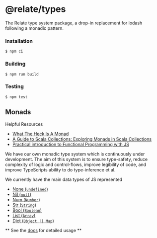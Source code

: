 # @relate/types

The Relate type system package, a drop-in replacement for lodash following a monadic pattern.

### Installation

```
$ npm ci
```

### Building

```
$ npm run build
```

### Testing

```
$ npm test
```

## Monads

Helpful Resources

-   [What The Heck Is A Monad](https://khanlou.com/2015/09/what-the-heck-is-a-monad/)
-   [A Guide to Scala Collections: Exploring Monads in Scala Collections](https://blog.redelastic.com/a-guide-to-scala-collections-exploring-monads-in-scala-collections-ef810ef3aec3)
-   [Practical introduction to Functional Programming with JS](https://www.codingame.com/playgrounds/2980/practical-introduction-to-functional-programming-with-js/functors-and-monads)

We have our own monadic type system which is continuously under development. The aim of this system is to ensure type-safety, reduce complexity of logic and control-flows, improve legibility of code, and improve TypeScripts ability to do type-inference et al.

We currently have the main data types of JS represented
-   [None (`undefined`)](./src/monads/primitive/none.monad.ts)
-   [Nil (`null`)](./src/monads/primitive/nil.monad.ts)
-   [Num (`Number`)](src/monads/primitive/num.monad.ts)
-   [Str (`String`)](./src/monads/primitive/str.monad.ts)
-   [Bool (`Boolean`)](./src/monads/primitive/bool.monad.ts)
-   [List (`Array`)](./src/monads/primitive/list.monad.ts)
-   [Dict (`Object || Map`)](./src/monads/primitive/dict.monad.ts)

** See the [docs](./documentation/README.md) for detailed usage **
